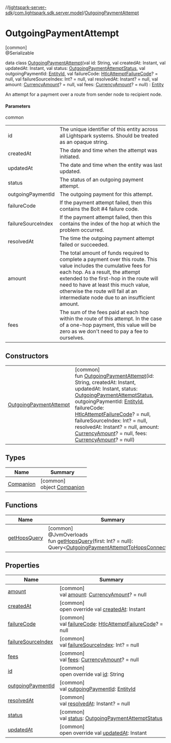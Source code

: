 //[lightspark-server-sdk](../../../index.md)/[com.lightspark.sdk.server.model](../index.md)/[OutgoingPaymentAttempt](index.md)

# OutgoingPaymentAttempt

[common]\
@Serializable

data class [OutgoingPaymentAttempt](index.md)(val id: String, val createdAt: Instant, val updatedAt: Instant, val status: [OutgoingPaymentAttemptStatus](../-outgoing-payment-attempt-status/index.md), val outgoingPaymentId: [EntityId](../-entity-id/index.md), val failureCode: [HtlcAttemptFailureCode](../-htlc-attempt-failure-code/index.md)? = null, val failureSourceIndex: Int? = null, val resolvedAt: Instant? = null, val amount: [CurrencyAmount](../-currency-amount/index.md)? = null, val fees: [CurrencyAmount](../-currency-amount/index.md)? = null) : [Entity](../-entity/index.md)

An attempt for a payment over a route from sender node to recipient node.

#### Parameters

common

| | |
|---|---|
| id | The unique identifier of this entity across all Lightspark systems. Should be treated as an opaque string. |
| createdAt | The date and time when the attempt was initiated. |
| updatedAt | The date and time when the entity was last updated. |
| status | The status of an outgoing payment attempt. |
| outgoingPaymentId | The outgoing payment for this attempt. |
| failureCode | If the payment attempt failed, then this contains the Bolt #4 failure code. |
| failureSourceIndex | If the payment attempt failed, then this contains the index of the hop at which the problem occurred. |
| resolvedAt | The time the outgoing payment attempt failed or succeeded. |
| amount | The total amount of funds required to complete a payment over this route. This value includes the cumulative fees for each hop. As a result, the attempt extended to the first-hop in the route will need to have at least this much value, otherwise the route will fail at an intermediate node due to an insufficient amount. |
| fees | The sum of the fees paid at each hop within the route of this attempt. In the case of a one-hop payment, this value will be zero as we don't need to pay a fee to ourselves. |

## Constructors

| | |
|---|---|
| [OutgoingPaymentAttempt](-outgoing-payment-attempt.md) | [common]<br>fun [OutgoingPaymentAttempt](-outgoing-payment-attempt.md)(id: String, createdAt: Instant, updatedAt: Instant, status: [OutgoingPaymentAttemptStatus](../-outgoing-payment-attempt-status/index.md), outgoingPaymentId: [EntityId](../-entity-id/index.md), failureCode: [HtlcAttemptFailureCode](../-htlc-attempt-failure-code/index.md)? = null, failureSourceIndex: Int? = null, resolvedAt: Instant? = null, amount: [CurrencyAmount](../-currency-amount/index.md)? = null, fees: [CurrencyAmount](../-currency-amount/index.md)? = null) |

## Types

| Name | Summary |
|---|---|
| [Companion](-companion/index.md) | [common]<br>object [Companion](-companion/index.md) |

## Functions

| Name | Summary |
|---|---|
| [getHopsQuery](get-hops-query.md) | [common]<br>@JvmOverloads<br>fun [getHopsQuery](get-hops-query.md)(first: Int? = null): Query&lt;[OutgoingPaymentAttemptToHopsConnection](../-outgoing-payment-attempt-to-hops-connection/index.md)&gt; |

## Properties

| Name | Summary |
|---|---|
| [amount](amount.md) | [common]<br>val [amount](amount.md): [CurrencyAmount](../-currency-amount/index.md)? = null |
| [createdAt](created-at.md) | [common]<br>open override val [createdAt](created-at.md): Instant |
| [failureCode](failure-code.md) | [common]<br>val [failureCode](failure-code.md): [HtlcAttemptFailureCode](../-htlc-attempt-failure-code/index.md)? = null |
| [failureSourceIndex](failure-source-index.md) | [common]<br>val [failureSourceIndex](failure-source-index.md): Int? = null |
| [fees](fees.md) | [common]<br>val [fees](fees.md): [CurrencyAmount](../-currency-amount/index.md)? = null |
| [id](id.md) | [common]<br>open override val [id](id.md): String |
| [outgoingPaymentId](outgoing-payment-id.md) | [common]<br>val [outgoingPaymentId](outgoing-payment-id.md): [EntityId](../-entity-id/index.md) |
| [resolvedAt](resolved-at.md) | [common]<br>val [resolvedAt](resolved-at.md): Instant? = null |
| [status](status.md) | [common]<br>val [status](status.md): [OutgoingPaymentAttemptStatus](../-outgoing-payment-attempt-status/index.md) |
| [updatedAt](updated-at.md) | [common]<br>open override val [updatedAt](updated-at.md): Instant |
